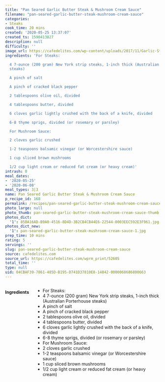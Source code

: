```yaml
---
title: "Pan Seared Garlic Butter Steak & Mushroom Cream Sauce"
filename: "pan-seared-garlic-butter-steak-mushroom-cream-sauce"
categories:
- Steaks
cook_time: 20 mins
created: '2020-05-25 13:37:07'
created_ts: 1590413827
description: null
difficulty: ''
image_url: https://cafedelites.com/wp-content/uploads/2017/11/Garlic-Steak-Creamy-Mushroom-Sauce-IMAGE-200x200.jpg
ingredients: 'For Steaks:

  4 7-ounce (200 gram) New York strip steaks, 1-inch thick (Australian Porterhouse
  steaks)

  A pinch of salt

  A pinch of cracked black pepper

  2 tablespoons olive oil, divided

  4 tablespoons butter, divided

  6 cloves garlic lightly crushed with the back of a knife, divided

  6-8 thyme sprigs, divided (or rosemary or parsley)

  For Mushroom Sauce:

  2 cloves garlic crushed

  1-2 teaspoons balsamic vinegar (or Worcestershire sauce)

  1 cup sliced brown mushrooms

  1/2 cup light cream or reduced fat cream (or heavy cream)'
intrash: 0
meal_dates:
- '2020-05-25'
- '2020-06-08'
meal_types: 3|3
name: Pan Seared Garlic Butter Steak & Mushroom Cream Sauce
p_recipe_id: 168
permalink: /recipes/pan-seared-garlic-butter-steak-mushroom-cream-sauce
photo_large: null
photo_thumb: pan-seared-garlic-butter-steak-mushroom-cream-sauce-thumb.jpg
photos_dict:
  '1': 85BA16AD-B9A0-4516-8D4D-3B2CB4CB44E6-22544-0003EEC592E3F961.jpg
photos_dict_new:
  '1': pan-seared-garlic-butter-steak-mushroom-cream-sauce-1.jpg
prep_time: 10 mins
rating: 5
servings: ''
slug: pan-seared-garlic-butter-steak-mushroom-cream-sauce
source: cafedelites.com
source_url: https://cafedelites.com/wprm_print/52605
total_time: ''
type: null
uid: 04CBAF39-7861-485D-B195-D741D37810E8-14842-0000068686800663
---
```

<div class="large-8 medium-7 columns" id="writeup">	</div><!-- #writeup -->
</div><!-- #row-one -->
<div class="row" id="row-two">	<div class="medium-4 small-5 columns" id="ingredients"><h4>Ingredients</h4><div class="box box-ingredients content"><ul>
<li>For Steaks:</li>
<li>4 7-ounce (200 gram) New York strip steaks, 1-inch thick (Australian Porterhouse steaks)</li>
<li>A pinch of salt</li>
<li>A pinch of cracked black pepper</li>
<li>2 tablespoons olive oil, divided</li>
<li>4 tablespoons butter, divided</li>
<li>6 cloves garlic lightly crushed with the back of a knife, divided</li>
<li>6-8 thyme sprigs, divided (or rosemary or parsley)</li>
<li>For Mushroom Sauce:</li>
<li>2 cloves garlic crushed</li>
<li>1-2 teaspoons balsamic vinegar (or Worcestershire sauce)</li>
<li>1 cup sliced brown mushrooms</li>
<li>1/2 cup light cream or reduced fat cream (or heavy cream)</li>
</ul>
</div>	</div>	<div class="medium-6 small-7 columns" id="directions">	</div>